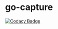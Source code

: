# go-capture
[![Codacy Badge](https://api.codacy.com/project/badge/Grade/25052b14a75a4e139bdfa7761f2774b5)](https://app.codacy.com/gh/hireza/go-capture?utm_source=github.com&utm_medium=referral&utm_content=hireza/go-capture&utm_campaign=Badge_Grade)